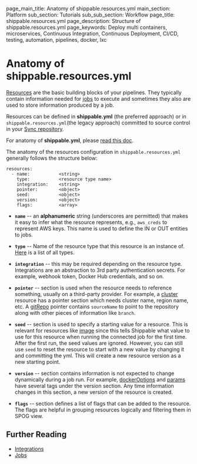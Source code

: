 page_main_title: Anatomy of shippable.resources.yml
main_section: Platform
sub_section: Tutorials
sub_sub_section: Workflow
page_title: shippable.resources.yml
page_description: Structure of shippable.resources.yml
page_keywords: Deploy multi containers, microservices, Continuous Integration, Continuous Deployment, CI/CD, testing, automation, pipelines, docker, lxc

# Anatomy of shippable.resources.yml

[Resources](/platform/workflow/resource/overview/) are the basic building blocks of your pipelines. They typically contain information needed for [jobs](/platform/workflow/job/overview/) to execute and sometimes they also are used to store information produced by a job.

Resources can be defined in **shippable.yml** (the preferred approach) or in `shippable.resources.yml`(the legacy approach) committed to source control in your [Sync repository](/platform/workflow/resource/syncrepo/).

For anatomy of **shippable.yml**, please [read this doc](/platform/workflow/config).

The anatomy of the resources configuration in `shippable.resources.yml` generally follows the structure below:

```
resources:
  - name: 			<string>
    type: 			<resource type name>
    integration: 	<string>
    pointer:		<object>
    seed:			<object>
    version:		<object>
    flags:          <array>
```

* **`name`** -- an **alphanumeric** string (underscores are permitted) that makes it easy to infer what the resource represents, e.g., `aws_creds` to represent AWS keys. This name is used to define the IN or OUT entities to jobs.

* **`type`** -- Name of the resource type that this resource is an instance of. [Here](/platform/workflow/resource/overview#types) is a list of all types.

* **`integration`** -- this may be required depending on the resource type. Integrations are an abstraction to 3rd party authentication secrets. For example, webhook token, Docker Hub credentials, and so on.


* **`pointer`** -- section is used when the resource needs to reference something, usually on a third-party provider. For example, a [cluster](/platform/workflow/resource/cluster/) resource has a pointer section which needs cluster name, region name, etc. A [gitRepo](/platform/workflow/resource/gitrepo/) pointer contains `sourceName` to point to the repository along with other pieces of information like `branch`.

* **`seed`** -- section is used to specify a starting value for a resource. This is relevant for resources like [image](/platform/workflow/resource/image/) since this tells Shippable what value to use for this resource when running the connected job for the first time. After the first run, the seed values are ignored. However, you can still use `seed` to reset the resource to start with a new value by changing it and committing the yml. This will create a new resource version as a new starting point.

* **`version`** -- section contains information is not expected to change dynamically during a job run. For example, [dockerOptions](/platform/workflow/resource/dockeroptions/) and [params](/platform/workflow/resource/params/) have several tags under the version section. Any time information changes in this section, a new version of the resource is created.

* **`flags`** -- section defines a list of flags that can be added to the
      resource. The flags are helpful in grouping resources logically and
      filtering them in SPOG view.

## Further Reading
* [Integrations](/platform/integration/overview/)
* [Jobs](/platform/workflow/job/overview/)

